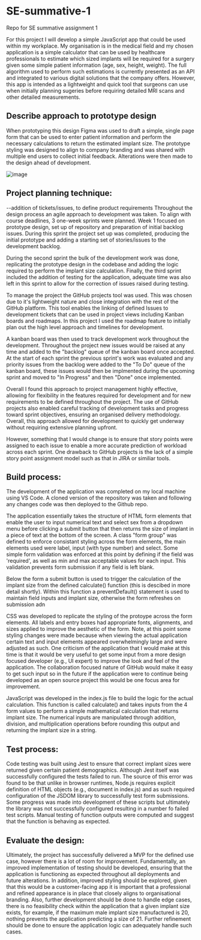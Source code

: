 # SE-summative-1
Repo for SE summative assignment 1

For this project I will develop a simple JavaScript app that could be used within my workplace. My organisation is in the medical field and my chosen application is a simple calculator that can be used by healthcare professionals to estimate which sized implants will be required for a surgery given some simple patient information (age, sex, height, weight). The full algorithm used to perform such estimations is currently presented as an API and integrated to various digital solutions that the company offers. However, this app is intended as a lightweight and quick tool that surgeons can use when initially planning sugeries before requiring detailed MRI scans and other detailed measurements.   


## Describe approach to prototype design
When prototyping this design Figma was used to draft a simple, single page form that can be used to enter patient information and perform the necessary calculations to return the estimated implant size. The prototype styling was designed to align to company branding and was shared with multiple end users to collect initial feedback. Alterations were then made to the design ahead of development.  

![image](https://github.com/kanest123/SE-summative-1/assets/138789122/1d014c72-7199-4571-b09f-ae1bf94421ce)


## Project planning technique:
--addition of tickets/issues, to define product requirements
Throughout the design process an agile approach to development was taken. To align with course deadlines, 3 one-week sprints were planned. Week 1 focused on prototype design, set up of repository and preparation of initial backlog issues. During this sprint the project set up was completed, producing the initial prototype and adding a starting set of stories/issues to the development backlog.

During the second sprint the bulk of the development work was done, replicating the prototype design in the codebase and adding the logic required to perform the implant size calculation. Finally, the third sprint included the addition of testing for the application, adequate time was also left in this sprint to allow for the correction of issues raised during testing.

To manage the project the GitHub projects tool was used. This was chosen due to it's lightweight nature and close integration with the rest of the GitHub platform. This tool enables the linking of defined Issues to development tickets that can be used in project views including Kanban boards and roadmaps. In this project I used the roadmap feature to initially plan out the high level approach and timelines for development.

A kanban board was then used to track development work throughout the development. Throughout the project new issues would be raised at any time and added to the "backlog" queue of the kanban board once accepted. At the start of each sprint the previous sprint's work was evaluated and any priority issues from the backlog were added to the "To Do" queue of the kanban board, these issues would then be implmented during the upcoming sprint and moved to "In Progress" and then "Done" once implemented. 

Overall I found this approach to project management highly effective, allowing for flexibility in the features required for development and for new requirements to be defined throughout the project. The use of GitHub projects also enabled careful tracking of development tasks and progress toward sprint objectives, ensuring an organised delivery methodology. Overall, this approach allowed for development to quickly get underway without requiring extensive planning upfront.

However, something that I would change is to ensure that story points were assigned to each issue to enable a more accurate prediction of workload across each sprint. One drawback to GitHub projects is the lack of a simple story point assignment model such as that in JIRA or similiar tools. 

## Build process:
The development of the application was completed on my local machine using VS Code. A cloned version of the repository was taken and following any changes code was then deployed to the Github repo. 

The application essentially takes the structure of HTML form elements that enable the user to input numerical text and select sex from a dropdown menu before clicking a submit button that then returns the size of implant in a piece of text at the bottom of the screen. A class "form group" was defined to enforce consistant styling across the form elements, the main elements used were label, input (with type number) and select. Some simple form validation was enforced at this point by defining if the field was 'required', as well as min and max acceptable values for each input. This validation prevents form submission if any field is left blank.

Below the form a submit button is used to trigger the calculation of the implant size from the defined calculate() function (this is descibed in more detail shortly). Within this function a preventDefault() statement is used to maintain field inputs and implant size, otherwise the form refreshes on submission adn  

CSS was developed to replicate the styling of the protoype across the form elements. All labels and entry boxes had appropriate fonts, alignments, and sizes applied to improve the aesthetic of the form. Note, at this point some styling changes were made because when viewing the actual application certain text and input elements appeared overwhelmingly large and were adjusted as such. One criticism of the application that I would make at this time is that it would be very useful to get some input from a more design focused developer (e.g., UI expert) to improve the look and feel of the application. The collaboration focused nature of GitHub would make it easy to get such input so in the future if the application were to continue being developed as an open source project this would be one focus area for improvement.

JavaScript was developed in the index.js file to build the logic for the actual calculation. This function is called calculate() and takes inputs from the 4 form values to perform a simple mathematical calculation that returns implant size. The numerical inputs are manipulated through addition, division, and multiplication operations before rounding this output and returning the implant size in a string.


## Test process: 
Code testing was built using Jest to ensure that correct implant sizes were returned given certain patient demographics. Although Jest itself was successfully configured the tests failed to run. The source of this error was found to be that unlike in browser runtimes, Node.js requires explicit definition of HTML objects (e.g., document in index.js) and as such required configuration of the JSDOM library to successfully test form submissions. Some progress was made into development of these scripts but ultimately the library was not successfully configured resulting in a number fo failed test scripts. Manual testing of function outputs were computed and suggest that the function is behaving as expected.   

## Evaluate the design:
Ultimately, the project has successfully delivered a MVP for the defined use case, however there is a lot of room for improvement. Fundamentally, an improved implementation of testing should be developed, ensuring that the application is functioning as expected throughout all deployments and future alterations. In addition, improved styling should be explored, given that this would be a customer-facing app it is important that a professional and refined appearance is in place that closely aligns to organisational branding.
Also, further development should be done to handle edge cases, there is no feasibility check within the application that a given implant size exists, for example, if the maximum male implant size manufactured is 20, nothing prevents the application predicting a size of 21. Further refinement should be done to ensure the application logic can adequately handle such cases. 
